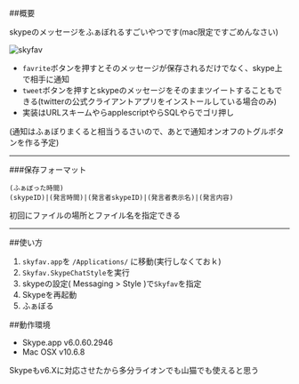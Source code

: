 ##概要

skypeのメッセージをふぁぼれるすごいやつです(mac限定ですごめんなさい)

![skyfav](http://dl.dropbox.com/u/31377211/Bloodrop/skyfav.png "skyfav")

- `favrite`ボタンを押すとそのメッセージが保存されるだけでなく、skype上で相手に通知
- `tweet`ボタンを押すとskypeのメッセージをそのままツイートすることもできる(twitterの公式クライアントアプリをインストールしている場合のみ)
- 実装はURLスキームやらapplescriptやらSQLやらでゴリ押し

(通知はふぁぼりまくると相当うるさいので、あとで通知オンオフのトグルボタンを作る予定)

***

###保存フォーマット
```
(ふぁぼった時間)
(skypeID)|(発言時間)|(発言者skypeID)|(発言者表示名)|(発言内容)
```
初回にファイルの場所とファイル名を指定できる

***



##使い方
1. `skyfav.app`を `/Applications/` に移動(実行しなくておｋ)
2. `Skyfav.SkypeChatStyle`を実行
3. skypeの設定( Messaging > Style )で`Skyfav`を指定
4. Skypeを再起動
5. ふぁぼる

##動作環境
- Skype.app v6.0.60.2946
- Mac OSX v10.6.8

Skypeもv6.Xに対応させたから多分ライオンでも山猫でも使えると思う
